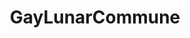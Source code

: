 ---
title: GayLunarCommune
crosslinks:
- FULLCOMMUNISM
- moon
- Anarcho_Capitalism
- LateStageCapitalism
- ProCSS
- The_Donald
---